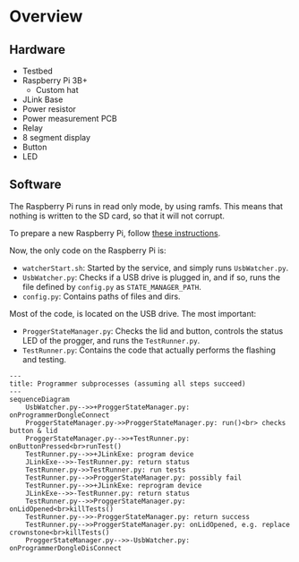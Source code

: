 # Overview

## Hardware

- Testbed
- Raspberry Pi 3B+
  - Custom hat
- JLink Base
- Power resistor
- Power measurement PCB
- Relay
- 8 segment display
- Button
- LED

## Software

The Raspberry Pi runs in read only mode, by using ramfs. This means that nothing is written to the SD card, so that it will not corrupt.

To prepare a new Raspberry Pi, follow [these instructions](../_system_scripts/README.md).

Now, the only code on the Raspberry Pi is:
- `watcherStart.sh`: Started by the service, and simply runs `UsbWatcher.py`.
- `UsbWatcher.py`: Checks if a USB drive is plugged in, and if so, runs the file defined by `config.py` as `STATE_MANAGER_PATH`.
- `config.py`: Contains paths of files and dirs.

Most of the code, is located on the USB drive. The most important:
- `ProggerStateManager.py`: Checks the lid and button, controls the status LED of the progger, and runs the `TestRunner.py`.
- `TestRunner.py`: Contains the code that actually performs the flashing and testing.

```mermaid
---
title: Programmer subprocesses (assuming all steps succeed)
---
sequenceDiagram
    UsbWatcher.py-->>+ProggerStateManager.py: onProgrammerDongleConnect
    ProggerStateManager.py->>ProggerStateManager.py: run()<br> checks button & lid
    ProggerStateManager.py-->>+TestRunner.py: onButtonPressed<br>runTest()
    TestRunner.py-->>+JLinkExe: program device
    JLinkExe-->>-TestRunner.py: return status
    TestRunner.py->>TestRunner.py: run tests
    TestRunner.py-->>ProggerStateManager.py: possibly fail
    TestRunner.py-->>+JLinkExe: reprogram device
    JLinkExe-->>-TestRunner.py: return status
    TestRunner.py-->>ProggerStateManager.py: onLidOpened<br>killTests()
    TestRunner.py-->>-ProggerStateManager.py: return success
    TestRunner.py-->>ProggerStateManager.py: onLidOpened, e.g. replace crownstone<br>killTests()
    ProggerStateManager.py-->>-UsbWatcher.py: onProgrammerDongleDisConnect
```
